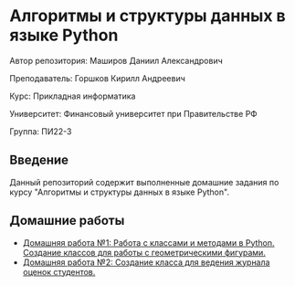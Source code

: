 # Алгоритмы и структуры данных в языке Python

Автор репозитория: Маширов Даниил Александрович

Преподаватель: Горшков Кирилл Андреевич

Курс: Прикладная информатика

Университет: Финансовый университет при Правительстве РФ

Группа: ПИ22-3

## Введение

Данный репозиторий содержит выполненные домашние задания по курсу "Алгоритмы и структуры данных в языке Python".

## Домашние работы

- [Домашняя работа №1: Работа с классами и методами в Python. Создание классов для работы с геометрическими фигурами.](https://github.com/10nesse/AiSD_university/tree/main/Homework%20%E2%84%961) 
- [Домашняя работа №2: Создание класса для ведения журнала оценок студентов.](https://github.com/10nesse/AiSD_university/tree/main/Homework%20%E2%84%962)
